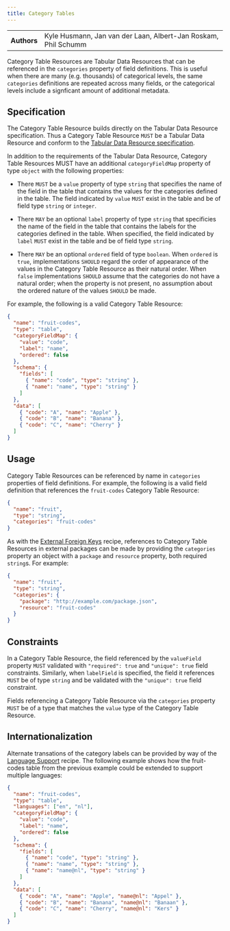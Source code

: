 ```yaml
---
title: Category Tables
---
```


<table>
  <tr>
    <th>Authors</th>
    <td>Kyle Husmann, Jan van der Laan, Albert-Jan Roskam, Phil Schumm</td>
  </tr>
</table>

Category Table Resources are Tabular Data Resources that can be referenced in the `categories` property of field definitions. This is useful when there are many (e.g. thousands) of categorical levels, the same `categories` definitions are repeated across many fields, or the categorical levels include a signficant amount of additional metadata.

## Specification

The Category Table Resource builds directly on the Tabular Data Resource specification. Thus a Category Table Resource `MUST` be a Tabular Data Resource and conform to the [Tabular Data Resource specification](/standard/data-resource/#tabular).

In addition to the requirements of the Tabular Data Resource, Category Table Resources MUST have an additional
`categoryFieldMap` property of type `object` with the following properties:

- There `MUST` be a `value` property of type `string` that specifies the name of the field in the table that contains the values for the categories defined in the table. The field indicated by `value` `MUST` exist in the table and be of field type `string` or `integer`.

- There `MAY` be an optional `label` property of type `string` that specificies the name of the field in the table that contains the labels for the categories defined in the table. When specified, the field indicated by `label` `MUST` exist in the table and be of field type `string`.

- There `MAY` be an optional `ordered` field of type `boolean`. When `ordered` is `true`, implementations `SHOULD` regard the order of appearance of the values in the Category Table Resource as their natural order. When `false` implementations `SHOULD` assume that the categories do not have a natural order; when the property is not present, no assumption about the ordered nature of the values `SHOULD` be made.

For example, the following is a valid Category Table Resource:

```json
{
  "name": "fruit-codes",
  "type": "table",
  "categoryFieldMap": {
    "value": "code",
    "label": "name",
    "ordered": false
  },
  "schema": {
    "fields": [
      { "name": "code", "type": "string" },
      { "name": "name", "type": "string" }
    ]
  },
  "data": [
    { "code": "A", "name": "Apple" },
    { "code": "B", "name": "Banana" },
    { "code": "C", "name": "Cherry" }
  ]
}
```

## Usage

Category Table Resources can be referenced by name in `categories` properties of field definitions. For example, the following is a valid field definition that references the `fruit-codes` Category Table Resource:

```json
{
  "name": "fruit",
  "type": "string",
  "categories": "fruit-codes"
}
```

As with the [External Foreign Keys](/recipes/external-foreign-keys/) recipe, references to Category Table Resources in external packages can be made by providing the `categories` property an object with a `package` and `resource` property, both required `string`s. For example:

```json
{
  "name": "fruit",
  "type": "string",
  "categories": {
    "package": "http://example.com/package.json",
    "resource": "fruit-codes"
  }
}
```

## Constraints

In a Category Table Resource, the field referenced by the `valueField` property `MUST` validated with `"required": true` and `"unique": true` field constraints. Similarly, when `labelField` is specified, the field it references `MUST` be of type `string` and be validated with the `"unique": true` field constraint.

Fields referencing a Category Table Resource via the `categories` property `MUST` be of a type that matches the `value` type of the Category Table Resource.

## Internationalization

Alternate transations of the category labels can be provided by way of the [Language Support](/recipes/language-support) recipe. The following example shows how the fruit-codes table from the previous example could be extended to support multiple languages:

```json
{
  "name": "fruit-codes",
  "type": "table",
  "languages": ["en", "nl"],
  "categoryFieldMap": {
    "value": "code",
    "label": "name",
    "ordered": false
  },
  "schema": {
    "fields": [
      { "name": "code", "type": "string" },
      { "name": "name", "type": "string" },
      { "name": "name@nl", "type": "string" }
    ]
  },
  "data": [
    { "code": "A", "name": "Apple", "name@nl": "Appel" },
    { "code": "B", "name": "Banana", "name@nl": "Banaan" },
    { "code": "C", "name": "Cherry", "name@nl": "Kers" }
  ]
}
```
